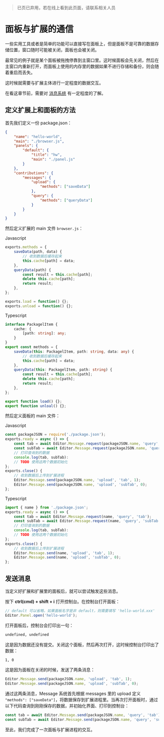 >已页已弃用，若在线上看到此页面，请联系相关人员

# 面板与扩展的通信

一些实用工具或者是简单的功能可以直接写在面板上，但是面板不是可靠的数据存储位置，窗口随时可能被关闭，面板也会被关闭。

最常见的例子就是某个面板被拖拽停靠到主窗口里。这时候面板会先关闭，然后在主窗口内重新打开，而面板上使用的内存里的数据如果不进行存储和备份，则会随着重启而丢失。

这时候就需要与扩展主体进行一定程度的数据交互。

在看这章节前，需要对 [消息系统](./messages.md) 有一定程度的了解。

## 定义扩展上和面板的方法

首先我们定义一份 package.json：

```json
{
    "name": "hello-world",
    "main": "./browser.js",
    "panels": {
        "default": {
            "title": "hw",
            "main": "./panel.js"
        }
    },
    "contributions": {
        "messages": {
            "upload": {
                "methods": ["saveData"]
            },
            "query": {
                "methods": ["queryData"]
            }
        }
    }
}
```

然后定义扩展的 main 文件 `browser.js`：

Javascript

```javascript
exports.methods = {
    saveData(path, data) {
        // 收到数据后缓存起来
        this.cache[path] = data;
    },
    queryData(path) {
        const result = this.cache[path];
        delete this.cache[path];
        return result;
    },
};

exports.load = function() {};
exports.unload = function() {};
```

Typescript

```typescript
interface PackagelItem {
    cache: {
        [path: string]: any;
    }
}
export const methods = {
    saveData(this: PackagelItem, path: string, data: any) {
        // 收到数据后缓存起来
        this.cache[path] = data;
    },
    queryData(this: PackagelItem, path: string) {
        const result = this.cache[path];
        delete this.cache[path];
        return result;
    },
};

export function load() {};
export function unloal() {};
```

然后定义面板的 main 文件：

Javascript

```javascript
const packageJSON = require('./package.json');
exports.ready = async () => {  
    const tab = await Editor.Message.request(packageJSON.name, 'query', 'tab');
    const subTab = await Editor.Message.request(packageJSON.name, 'query', 'subTab');
    // 打印查询到的数据
    console.log(tab, subTab):
    // TODO 使用这两个数据初始化
};
exports.close() {
    // 收到数据后上传到扩展进程
    Editor.Message.send(packageJSON.name, 'upload', 'tab', 1);
    Editor.Message.send(packageJSON.name, 'upload', 'subTab', 0);
};
```

Typescript

```typescript
import { name } from './package.json';
exports.ready = async () => {  
    const tab = await Editor.Message.request(name, 'query', 'tab');
    const subTab = await Editor.Message.request(name, 'query', 'subTab');
    // 打印查询到的数据
    console.log(tab, subTab):
    // TODO 使用这两个数据初始化
};
exports.close() {
    // 收到数据后上传到扩展进程
    Editor.Message.send(name, 'upload', 'tab', 1);
    Editor.Message.send(name, 'upload', 'subTab', 0);
};
```

## 发送消息

当定义好扩展和扩展里的面板后，就可以尝试触发这些消息。

按下 **ctrl(cmd) + shift + i** 打开控制台。在控制台打开面板：

```javascript
// default 可以省略，如果面板名字是非 default，则需要填写 'hello-world.xxx'
Editor.Panel.open('hello-world');
```

打开面板后，控制台会打印出一句：

```sh
undefined, undefined
```

这是因为数据还没有提交。关闭这个面板，然后再次打开，这时候控制台打印出了数据：

```sh
1, 0
```

这是因为面板在关闭的时候，发送了两条消息：

```javascript
Editor.Message.send(packageJSON.name, 'upload', 'tab', 1);
Editor.Message.send(packageJSON.name, 'upload', 'subTab', 0);
```

通过这两条消息，Message 系统首先根据 messages 里的 upload 定义 `"methods": ["saveData"]`，将数据保存到扩展进程里。当再次打开面板时，通过以下代码查询到刚刚保存的数据，并初始化界面、打印到控制台：

```javascript
const tab = await Editor.Message.send(packageJSON.name, 'query', 'tab');
const subTab = await Editor.Message.send(packageJSON.name, 'query', 'subTab');
```

至此，我们完成了一次面板与扩展进程的交互。
